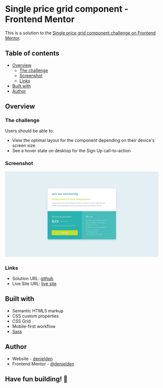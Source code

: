 # Single price grid component - Frontend Mentor

This is a solution to the [Single price grid component challenge on Frontend Mentor](https://www.frontendmentor.io/challenges/single-price-grid-component-5ce41129d0ff452fec5abbbc).

## Table of contents

- [Overview](#overview)
  - [The challenge](#the-challenge)
  - [Screenshot](#screenshot)
  - [Links](#links)
- [Built with](#built-with)
- [Author](#author)

## Overview

### The challenge

Users should be able to:

- View the optimal layout for the component depending on their device's screen size
- See a hover state on desktop for the Sign Up call-to-action

### Screenshot

![Single price grid](./screenshot.webp)

### Links

- Solution URL: [github](https://github.com/denielden/grid-single-price-card)
- Live Site URL: [live site](https://denielden.github.io/grid-single-price-card)

## Built with

- Semantic HTML5 markup
- CSS custom properties
- CSS Grid
- Mobile-first workflow
- [Sass](https://sass-lang.com/)

## Author

- Website - [denielden](https://denielden.github.io)
- Frontend Mentor - [@denielden](https://www.frontendmentor.io/profile/denielden)


## **Have fun building!** 🚀